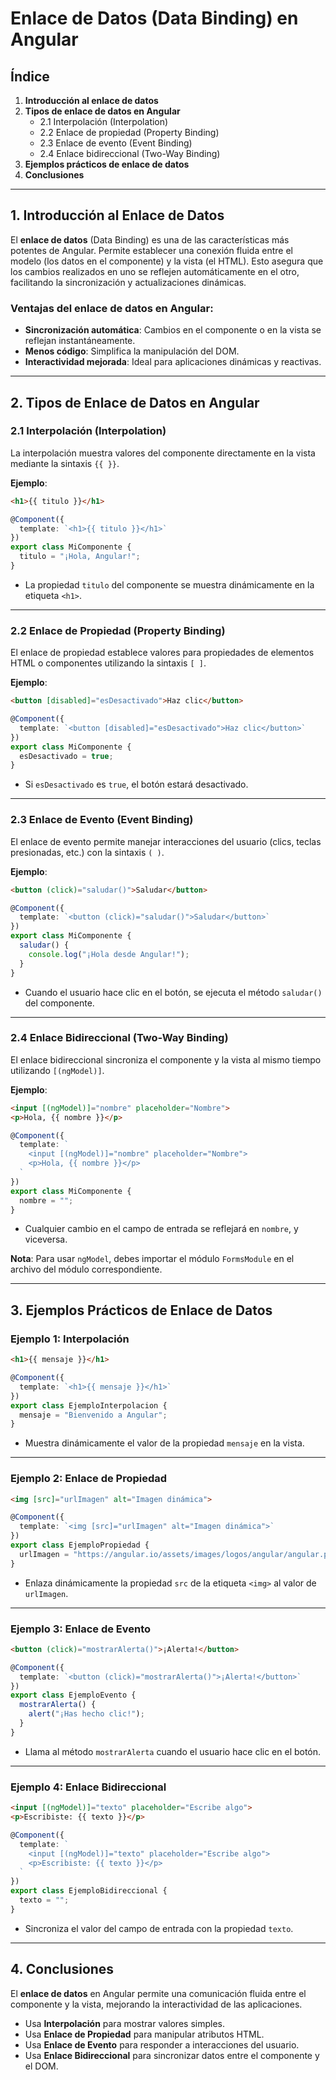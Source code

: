 # **Enlace de Datos (Data Binding) en Angular**

## **Índice**

1. **Introducción al enlace de datos**
2. **Tipos de enlace de datos en Angular**
   - 2.1 Interpolación (Interpolation)
   - 2.2 Enlace de propiedad (Property Binding)
   - 2.3 Enlace de evento (Event Binding)
   - 2.4 Enlace bidireccional (Two-Way Binding)
3. **Ejemplos prácticos de enlace de datos**
4. **Conclusiones**

---

## **1. Introducción al Enlace de Datos**

El **enlace de datos** (Data Binding) es una de las características más potentes de Angular. Permite establecer una conexión fluida entre el modelo (los datos en el componente) y la vista (el HTML). Esto asegura que los cambios realizados en uno se reflejen automáticamente en el otro, facilitando la sincronización y actualizaciones dinámicas.

### **Ventajas del enlace de datos en Angular**:
- **Sincronización automática**: Cambios en el componente o en la vista se reflejan instantáneamente.
- **Menos código**: Simplifica la manipulación del DOM.
- **Interactividad mejorada**: Ideal para aplicaciones dinámicas y reactivas.

---

## **2. Tipos de Enlace de Datos en Angular**

### **2.1 Interpolación (Interpolation)**

La interpolación muestra valores del componente directamente en la vista mediante la sintaxis `{{ }}`.

**Ejemplo**:
```html
<h1>{{ titulo }}</h1>
```

```typescript
@Component({
  template: `<h1>{{ titulo }}</h1>`
})
export class MiComponente {
  titulo = "¡Hola, Angular!";
}
```

- La propiedad `titulo` del componente se muestra dinámicamente en la etiqueta `<h1>`.

---

### **2.2 Enlace de Propiedad (Property Binding)**

El enlace de propiedad establece valores para propiedades de elementos HTML o componentes utilizando la sintaxis `[ ]`.

**Ejemplo**:
```html
<button [disabled]="esDesactivado">Haz clic</button>
```

```typescript
@Component({
  template: `<button [disabled]="esDesactivado">Haz clic</button>`
})
export class MiComponente {
  esDesactivado = true;
}
```

- Si `esDesactivado` es `true`, el botón estará desactivado.

---

### **2.3 Enlace de Evento (Event Binding)**

El enlace de evento permite manejar interacciones del usuario (clics, teclas presionadas, etc.) con la sintaxis `( )`.

**Ejemplo**:
```html
<button (click)="saludar()">Saludar</button>
```

```typescript
@Component({
  template: `<button (click)="saludar()">Saludar</button>`
})
export class MiComponente {
  saludar() {
    console.log("¡Hola desde Angular!");
  }
}
```

- Cuando el usuario hace clic en el botón, se ejecuta el método `saludar()` del componente.

---

### **2.4 Enlace Bidireccional (Two-Way Binding)**

El enlace bidireccional sincroniza el componente y la vista al mismo tiempo utilizando `[(ngModel)]`.

**Ejemplo**:
```html
<input [(ngModel)]="nombre" placeholder="Nombre">
<p>Hola, {{ nombre }}</p>
```

```typescript
@Component({
  template: `
    <input [(ngModel)]="nombre" placeholder="Nombre">
    <p>Hola, {{ nombre }}</p>
  `
})
export class MiComponente {
  nombre = "";
}
```

- Cualquier cambio en el campo de entrada se reflejará en `nombre`, y viceversa.

**Nota**: Para usar `ngModel`, debes importar el módulo `FormsModule` en el archivo del módulo correspondiente.

---

## **3. Ejemplos Prácticos de Enlace de Datos**

### **Ejemplo 1: Interpolación**
```html
<h1>{{ mensaje }}</h1>
```

```typescript
@Component({
  template: `<h1>{{ mensaje }}</h1>`
})
export class EjemploInterpolacion {
  mensaje = "Bienvenido a Angular";
}
```

- Muestra dinámicamente el valor de la propiedad `mensaje` en la vista.

---

### **Ejemplo 2: Enlace de Propiedad**
```html
<img [src]="urlImagen" alt="Imagen dinámica">
```

```typescript
@Component({
  template: `<img [src]="urlImagen" alt="Imagen dinámica">`
})
export class EjemploPropiedad {
  urlImagen = "https://angular.io/assets/images/logos/angular/angular.png";
}
```

- Enlaza dinámicamente la propiedad `src` de la etiqueta `<img>` al valor de `urlImagen`.

---

### **Ejemplo 3: Enlace de Evento**
```html
<button (click)="mostrarAlerta()">¡Alerta!</button>
```

```typescript
@Component({
  template: `<button (click)="mostrarAlerta()">¡Alerta!</button>`
})
export class EjemploEvento {
  mostrarAlerta() {
    alert("¡Has hecho clic!");
  }
}
```

- Llama al método `mostrarAlerta` cuando el usuario hace clic en el botón.

---

### **Ejemplo 4: Enlace Bidireccional**
```html
<input [(ngModel)]="texto" placeholder="Escribe algo">
<p>Escribiste: {{ texto }}</p>
```

```typescript
@Component({
  template: `
    <input [(ngModel)]="texto" placeholder="Escribe algo">
    <p>Escribiste: {{ texto }}</p>
  `
})
export class EjemploBidireccional {
  texto = "";
}
```

- Sincroniza el valor del campo de entrada con la propiedad `texto`.

---

## **4. Conclusiones**

El **enlace de datos** en Angular permite una comunicación fluida entre el componente y la vista, mejorando la interactividad de las aplicaciones. 

- Usa **Interpolación** para mostrar valores simples.
- Usa **Enlace de Propiedad** para manipular atributos HTML.
- Usa **Enlace de Evento** para responder a interacciones del usuario.
- Usa **Enlace Bidireccional** para sincronizar datos entre el componente y el DOM.

